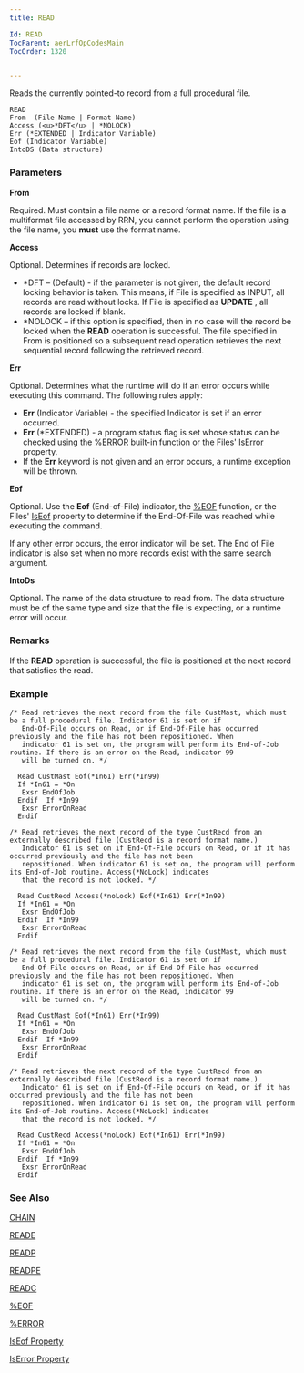 ```yaml
---
title: READ

Id: READ
TocParent: aerLrfOpCodesMain
TocOrder: 1320


---
```


Reads the currently pointed-to record from a full procedural file.

```
READ
From  (File Name | Format Name)
Access (<u>*DFT</u> | *NOLOCK)   
Err (*EXTENDED | Indicator Variable)
Eof (Indicator Variable)
IntoDS (Data structure)
```

### Parameters

**From** 

Required. Must contain a file name or a record format name. If the file is a multiformat file accessed by RRN, you cannot perform the operation using the file name, you **must** use the format name.


**Access** 

Optional. Determines if records are locked.

- *DFT – (Default) - if the parameter is not given, the default record locking behavior is taken. This means, if File is specified as INPUT, all records are read without locks. If File is specified as **UPDATE** , all records are locked if blank.
- *NOLOCK – if this option is specified, then in no case will the record be locked when the **READ** operation is successful. The file specified in From is positioned so a subsequent read operation retrieves the next sequential record following the retrieved record.


**Err** 

Optional. Determines what the runtime will do if an error occurs while executing this command. The following rules apply: 

- **Err** (Indicator Variable) - the specified Indicator is set if an error occurred.
- **Err** (*EXTENDED) - a program status flag is set whose status can be checked using the [%ERROR](ERROR_Function.html) built-in function or the Files' [IsError](IsErrorPropertyDbFileClass.html) property.
- If the **Err** keyword is not given and an error occurs, a runtime exception will be thrown.


**Eof** 

Optional. Use the **Eof** (End-of-File) indicator, the [%EOF](EOF_Function.html) function, or the Files' [IsEof](IsEofPropertyDbFileClass.html) property to determine if the End-Of-File was reached while executing the command. 

If any other error occurs, the error indicator will be set. The End of File indicator is also set when no more records exist with the same search argument.


**IntoDs** 

Optional. The name of the data structure to read from. The data structure must be of the same type and size that the file is expecting, or a runtime error will occur.


### Remarks
If the **READ**  operation is successful, the file is positioned at
        the next record that satisfies the read. 

### Example

```
/* Read retrieves the next record from the file CustMast, which must be a full procedural file. Indicator 61 is set on if
   End-Of-File occurs on Read, or if End-Of-File has occurred previously and the file has not been repositioned. When 
   indicator 61 is set on, the program will perform its End-of-Job routine. If there is an error on the Read, indicator 99 
   will be turned on. */

  Read CustMast Eof(*In61) Err(*In99)
  If *In61 = *On
   Exsr EndOfJob
  Endif  If *In99
   Exsr ErrorOnRead
  Endif

/* Read retrieves the next record of the type CustRecd from an externally described file (CustRecd is a record format name.)
   Indicator 61 is set on if End-Of-File occurs on Read, or if it has occurred previously and the file has not been 
   repositioned. When indicator 61 is set on, the program will perform its End-of-Job routine. Access(*NoLock) indicates
   that the record is not locked. */

  Read CustRecd Access(*noLock) Eof(*In61) Err(*In99)
  If *In61 = *On
   Exsr EndOfJob
  Endif  If *In99
   Exsr ErrorOnRead
  Endif

/* Read retrieves the next record from the file CustMast, which must be a full procedural file. Indicator 61 is set on if
   End-Of-File occurs on Read, or if End-Of-File has occurred previously and the file has not been repositioned. When 
   indicator 61 is set on, the program will perform its End-of-Job routine. If there is an error on the Read, indicator 99
   will be turned on. */

  Read CustMast Eof(*In61) Err(*In99)
  If *In61 = *On
   Exsr EndOfJob
  Endif  If *In99
   Exsr ErrorOnRead
  Endif

/* Read retrieves the next record of the type CustRecd from an externally described file (CustRecd is a record format name.)
   Indicator 61 is set on if End-Of-File occurs on Read, or if it has occurred previously and the file has not been 
   repositioned. When indicator 61 is set on, the program will perform its End-of-Job routine. Access(*NoLock) indicates
   that the record is not locked. */

  Read CustRecd Access(*noLock) Eof(*In61) Err(*In99)
  If *In61 = *On
   Exsr EndOfJob
  Endif  If *In99
   Exsr ErrorOnRead
  Endif
```

### See Also
[CHAIN](CHAIN.html)

[READE](READE.html)

[READP](READP.html)

[READPE](READPE.html)

[READC](READPE.html)

[%EOF](EOF_Function.html)

[%ERROR](ERROR_Function.html)

[IsEof Property](IsEofPropertyDbFileClass.html)

[IsError Property](IsErrorPropertyDbFileClass.html) 
